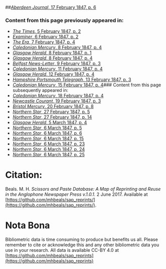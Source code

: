 ##[*Aberdeen Journal*, 17 February 1847, p. 6](https://mhbeals.github.io/sap_html/Aberdeen-Journal/Aberdeen-Journal-17-February-1847-p-6)

### Content from this page previously appeared in:
+ [*The Times*, 5 February 1847, p. 2](https://mhbeals.github.io/sap_html/The-Times/The-Times-5-February-1847-p-2)
+ [*Examiner*, 6 February 1847, p. 2](https://mhbeals.github.io/sap_html/Examiner/Examiner-6-February-1847-p-2)
+ [*The Era*, 7 February 1847, p. 4](https://mhbeals.github.io/sap_html/The-Era/The-Era-7-February-1847-p-4)
+ [*Caledonian Mercury*, 8 February 1847, p. 4](https://mhbeals.github.io/sap_html/Caledonian-Mercury/Caledonian-Mercury-8-February-1847-p-4)
+ [*Glasgow Herald*, 8 February 1847, p. 1](https://mhbeals.github.io/sap_html/Glasgow-Herald/Glasgow-Herald-8-February-1847-p-1)
+ [*Glasgow Herald*, 8 February 1847, p. 4](https://mhbeals.github.io/sap_html/Glasgow-Herald/Glasgow-Herald-8-February-1847-p-4)
+ [*Belfast News-Letter*, 9 February 1847, p. 3](https://mhbeals.github.io/sap_html/Belfast-News-Letter/Belfast-News-Letter-9-February-1847-p-3)
+ [*Caledonian Mercury*, 11 February 1847, p. 4](https://mhbeals.github.io/sap_html/Caledonian-Mercury/Caledonian-Mercury-11-February-1847-p-4)
+ [*Glasgow Herald*, 12 February 1847, p. 4](https://mhbeals.github.io/sap_html/Glasgow-Herald/Glasgow-Herald-12-February-1847-p-4)
+ [*Hampshire Portsmouth Telegraph*, 13 February 1847, p. 3](https://mhbeals.github.io/sap_html/Hampshire-Portsmouth-Telegraph/Hampshire-Portsmouth-Telegraph-13-February-1847-p-3)
+ [*Caledonian Mercury*, 15 February 1847, p. 4](https://mhbeals.github.io/sap_html/Caledonian-Mercury/Caledonian-Mercury-15-February-1847-p-4)### Content from this page subsequently appeared in:
+ [*Caledonian Mercury*, 18 February 1847, p. 4](https://mhbeals.github.io/sap_html/Caledonian-Mercury/Caledonian-Mercury-18-February-1847-p-4)
+ [*Newcastle Courant*, 19 February 1847, p. 3](https://mhbeals.github.io/sap_html/Newcastle-Courant/Newcastle-Courant-19-February-1847-p-3)
+ [*Bristol Mercury*, 20 February 1847, p. 8](https://mhbeals.github.io/sap_html/Bristol-Mercury/Bristol-Mercury-20-February-1847-p-8)
+ [*Northern Star*, 27 February 1847, p. 5](https://mhbeals.github.io/sap_html/Northern-Star/Northern-Star-27-February-1847-p-5)
+ [*Northern Star*, 27 February 1847, p. 14](https://mhbeals.github.io/sap_html/Northern-Star/Northern-Star-27-February-1847-p-14)
+ [*Glasgow Herald*, 5 March 1847, p. 4](https://mhbeals.github.io/sap_html/Glasgow-Herald/Glasgow-Herald-5-March-1847-p-4)
+ [*Northern Star*, 6 March 1847, p. 5](https://mhbeals.github.io/sap_html/Northern-Star/Northern-Star-6-March-1847-p-5)
+ [*Northern Star*, 6 March 1847, p. 6](https://mhbeals.github.io/sap_html/Northern-Star/Northern-Star-6-March-1847-p-6)
+ [*Northern Star*, 6 March 1847, p. 15](https://mhbeals.github.io/sap_html/Northern-Star/Northern-Star-6-March-1847-p-15)
+ [*Northern Star*, 6 March 1847, p. 23](https://mhbeals.github.io/sap_html/Northern-Star/Northern-Star-6-March-1847-p-23)
+ [*Northern Star*, 6 March 1847, p. 24](https://mhbeals.github.io/sap_html/Northern-Star/Northern-Star-6-March-1847-p-24)
+ [*Northern Star*, 6 March 1847, p. 25](https://mhbeals.github.io/sap_html/Northern-Star/Northern-Star-6-March-1847-p-25)
                    
# Citation: 

Beals. M. H. *Scissors and Paste Database: A Map of Reprinting and Reuse in the Anglophone Newspaper Press v.1.0.1.* 2 June 2017. Available at [https://github.com/mhbeals/sap_reprints/](https://github.com/mhbeals/sap_reprints/). 
                    
# Nota Bona

Bibliometric data is time consuming to produce but benefits us all. Please remember to cite or acknowledge this and any other bibliometric data you use in your research. All data is available CC-BY 4.0 at [https://github.com/mhbeals/sap_reprints](https://github.com/mhbeals/sap_reprints)